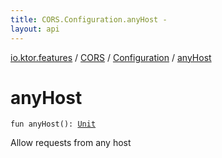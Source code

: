 ```yaml
---
title: CORS.Configuration.anyHost - 
layout: api
---
```


<div class='api-docs-breadcrumbs'><a href="../../index.html">io.ktor.features</a> / <a href="../index.html">CORS</a> / <a href="index.html">Configuration</a> / <a href="./any-host.html">anyHost</a></div>

# anyHost

<div class="signature"><code><span class="keyword">fun </span><span class="identifier">anyHost</span><span class="symbol">(</span><span class="symbol">)</span><span class="symbol">: </span><a href="https://kotlinlang.org/api/latest/jvm/stdlib/kotlin/-unit/index.html"><span class="identifier">Unit</span></a></code></div>

Allow requests from any host

